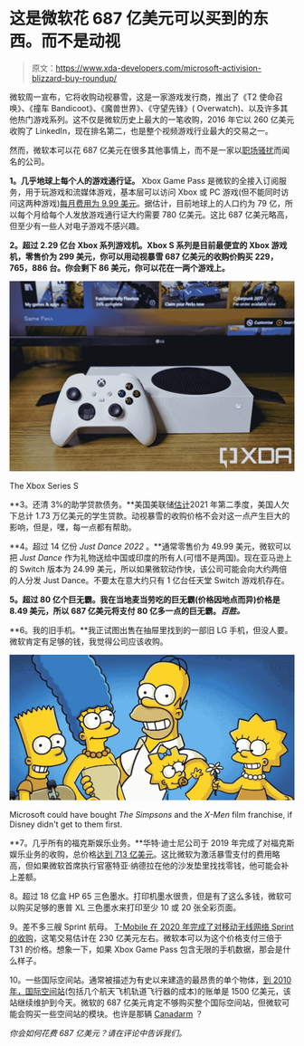 # 这是微软花 687 亿美元可以买到的东西。而不是动视

> 原文：<https://www.xda-developers.com/microsoft-activision-blizzard-buy-roundup/>

微软周一宣布，它将收购动视暴雪，这是一家游戏发行商，推出了《T2 使命召唤》、《撞车 Bandicoot》、《魔兽世界》、《守望先锋》( Overwatch)、以及许多其他热门游戏系列。这不仅是微软历史上最大的一笔收购，2016 年它以 260 亿美元收购了 LinkedIn，现在排名第二，也是整个视频游戏行业最大的交易之一。

然而，微软本可以花 687 亿美元在很多其他事情上，而不是一家以[职场骚扰](https://news.bloomberglaw.com/daily-labor-report/activision-blizzard-sued-by-california-over-frat-boy-culture)而闻名的公司。

**1。几乎地球上每个人的游戏通行证。** Xbox Game Pass 是微软的全接入订阅服务，用于玩游戏和流媒体游戏，基本层可以访问 Xbox 或 PC 游戏(但不能同时访问这两种游戏)[每月费用为 9.99 美元](https://www.microsoft.com/en-US/store/b/compare-xbox-game-pass-plans)。据估计，目前地球上的人口约为 79 亿，所以每个月给每个人发放游戏通行证大约需要 780 亿美元。这比 687 亿美元略高，但至少有一些人对电子游戏不感兴趣。

**2。超过 2.29 亿台 Xbox 系列游戏机。Xbox S 系列是目前最便宜的 Xbox 游戏机，零售价为 299 美元，你可以用动视暴雪 687 亿美元的收购价购买 229，765，886 台。你会剩下 86 美元，你可以花在一两个游戏上。**

 <picture>![xbox series s feature image](img/ff857a7913fa70b74e3d37c0d4440230.png)</picture> 

The Xbox Series S

**3。还清 3%的助学贷款债务。**美国美联储[估计](https://www.cnbc.com/2021/09/09/america-has-1point73-trillion-in-student-debtborrowers-from-these-states-owe-the-most.html)2021 年第二季度，美国人欠下总计 1.73 万亿美元的学生贷款。动视暴雪的收购价格不会对这一点产生巨大的影响，但是，嘿，每一点都有帮助。

**4。超过 14 亿份 *Just Dance 2022* 。**通常零售价为 49.99 美元，微软可以把 *Just Dance* 作为礼物送给中国或印度的所有人(可惜不是两国)。现在亚马逊上的 Switch 版本为 24.99 美元，所以如果微软动作快，该公司可能会向大约两倍的人分发 Just Dance。不要太在意大约只有 1 亿台任天堂 Switch 游戏机存在。

**5。超过 80 亿个巨无霸。我在当地麦当劳吃的巨无霸(价格因地点而异)价格是 8.49 美元，所以 687 亿美元将支付 80 亿多一点的巨无霸。*百胜。***

**6。我的旧手机。**我正试图出售在抽屉里找到的一部旧 LG 手机，但没人要。微软肯定有足够的钱，我觉得公司应该收购。

 <picture>![The Simpsons](img/740eee3c8e3819d41f7171eb252d75f1.png)</picture> 

Microsoft could have bought *The Simpsons* and the *X-Men* film franchise, if Disney didn't get to them first.

**7。几乎所有的福克斯娱乐业务。**华特·迪士尼公司于 2019 年完成了对福克斯娱乐业务的收购，总价格[达到 713 亿美元](https://www.cbsnews.com/news/disney-fox-deal-valued-at-71-3-billion-approved-by-shareholders/)。这比微软为激活暴雪支付的费用略高，但如果微软首席执行官塞特亚·纳德拉在他的沙发垫里找找零钱，他可能会补上差额。

8。超过 18 亿盒 HP 65 三色墨水。打印机墨水很贵，但是有了这么多钱，微软可以购买足够的惠普 XL 三色墨水来打印至少 10 或 20 张全彩页面。

9。差不多三艘 Sprint 航母。 [T-Mobile 在 2020 年完成了对移动无线网络 Sprint 的收购](https://www.reuters.com/article/us-sprint-corp-m-a-t-mobile-us-idUSKBN21J5Q2)，这笔交易估计在 230 亿美元左右。微软本可以为这个价格支付三倍于 T31 的价格。想象一下，如果 Xbox Game Pass 包含无限的手机数据，那会是什么样子。

10。一些国际空间站。通常被描述为有史以来建造的最昂贵的单个物体，[到 2010 年，国际空间站](https://en.wikipedia.org/wiki/International_Space_Station#Cost)(包括几个航天飞机轨道飞行器的成本)的账单是 1500 亿美元，该站继续维护到今天。微软的 687 亿美元肯定不够购买整个国际空间站，但微软可能会购买一些空间站的模块。也许是那辆 [Canadarm](https://en.wikipedia.org/wiki/Mobile_Servicing_System#Canadarm2) ？

*你会如何花费 687 亿美元？请在评论中告诉我们。*